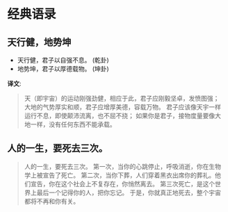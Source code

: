 # 经典语录

## 天行健，地势坤
* 天行健，君子以自强不息。 (乾卦)
* 地势坤，君子以厚德载物。 (坤卦)

**译文**:

> 天（即宇宙）的运动刚强劲健，相应于此，君子应刚毅坚卓，发愤图强；
> 大地的气势厚实和顺，君子应增厚美德，容载万物。
> 君子应该像天宇一样运行不息，即使颠沛流离，也不屈不挠；
> 如果你是君子，接物度量要像大地一样，没有任何东西不能承载。

## 人的一生，要死去三次。

> 人的一生，要死去三次。
> 第一次，当你的心跳停止，呼吸消逝，你在生物学上被宣告了死亡。
> 第二次，当你下葬，人们穿着黑衣出席你的葬礼。他们宣告，你在这个社会上不复存在，你悄然离去。
> 第三次死亡，是这个世界上最后一个记得你的人，把你忘记。 于是，你就真正地死去，整个宇宙都将不再和你有关。
